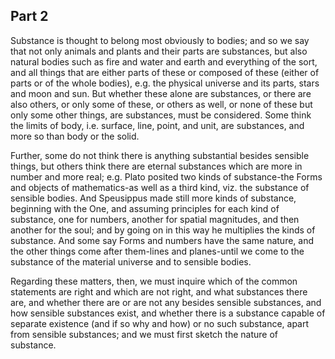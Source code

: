 ## Part 2

Substance is thought to belong most obviously to bodies; and so we say that not only animals and plants and their parts are substances, but also natural bodies such as fire and water and earth and everything of the sort, and all things that are either parts of these or composed of these (either of parts or of the whole bodies), e.g.
the physical universe and its parts, stars and moon and sun.
But whether these alone are substances, or there are also others, or only some of these, or others as well, or none of these but only some other things, are substances, must be considered.
Some think the limits of body, i.e.
surface, line, point, and unit, are substances, and more so than body or the solid.

Further, some do not think there is anything substantial besides sensible things, but others think there are eternal substances which are more in number and more real; e.g.
Plato posited two kinds of substance-the Forms and objects of mathematics-as well as a third kind, viz.
the substance of sensible bodies.
And Speusippus made still more kinds of substance, beginning with the One, and assuming principles for each kind of substance, one for numbers, another for spatial magnitudes, and then another for the soul; and by going on in this way he multiplies the kinds of substance.
And some say Forms and numbers have the same nature, and the other things come after them-lines and planes-until we come to the substance of the material universe and to sensible bodies.

Regarding these matters, then, we must inquire which of the common statements are right and which are not right, and what substances there are, and whether there are or are not any besides sensible substances, and how sensible substances exist, and whether there is a substance capable of separate existence (and if so why and how) or no such substance, apart from sensible substances; and we must first sketch the nature of substance.

